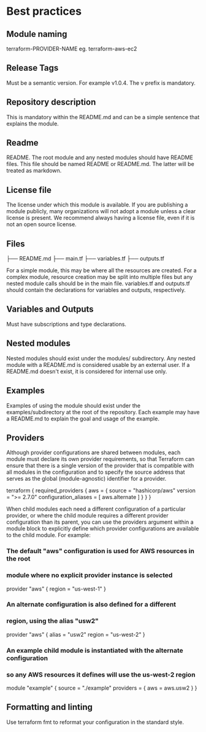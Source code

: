 # Best practices

## Module naming

terraform-PROVIDER-NAME eg. terraform-aws-ec2

## Release Tags

Must be a semantic version. For example v1.0.4. The v prefix is mandatory.

## Repository description

This is mandatory within the README.md and can be a simple sentence that explains the module.

## Readme

README. The root module and any nested modules should have README files. This file should be named README or README.md. The latter will be treated as markdown.

## License file

The license under which this module is available. If you are publishing a module publicly, many organizations will not adopt a module unless a clear license is present.
We recommend always having a license file, even if it is not an open source license.

## Files

<MODULENAME>

├── README.md
├── main.tf
├── variables.tf
├── outputs.tf

For a simple module, this may be where all the resources are created.
For a complex module, resource creation may be split into multiple files but any nested module calls should be in the main file.
variables.tf and outputs.tf should contain the declarations for variables and outputs, respectively.

## Variables and Outputs

Must have subscriptions and type declarations.

## Nested modules

Nested modules should exist under the modules/ subdirectory. Any nested module with a README.md is considered usable by an external user. If a README.md doesn't exist, it is considered for internal use only.

## Examples

Examples of using the module should exist under the examples/subdirectory at the root of the repository. Each example may have a README.md to explain the goal and usage of the example.

## Providers

Although provider configurations are shared between modules, each module must declare its own provider requirements, so that Terraform can ensure that there is a single version of the provider that is
compatible with all modules in the configuration and to specify the source address that serves as the global (module-agnostic) identifier for a provider.

terraform {
required_providers {
aws = {
source = "hashicorp/aws"
version = ">= 2.7.0"
configuration_aliases = [ aws.alternate ]
}
}
}

When child modules each need a different configuration of a particular provider, or where the child module requires a different provider configuration than its parent,
you can use the providers argument within a module block to explicitly define which provider configurations are available to the child module. For example:

### The default "aws" configuration is used for AWS resources in the root

### module where no explicit provider instance is selected

provider "aws" {
region = "us-west-1"
}

### An alternate configuration is also defined for a different

### region, using the alias "usw2"

provider "aws" {
alias = "usw2"
region = "us-west-2"
}

### An example child module is instantiated with the alternate configuration

### so any AWS resources it defines will use the us-west-2 region

module "example" {
source = "./example"
providers = {
aws = aws.usw2
}
}

## Formatting and linting

Use terraform fmt to reformat your configuration in the standard style.
